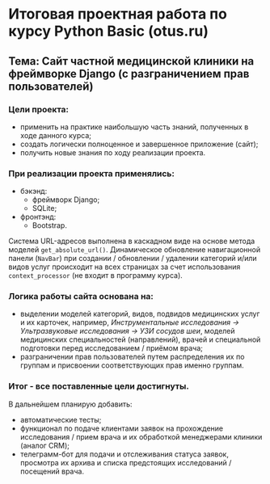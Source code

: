 # Итоговая проектная работа по курсу Python Basic (otus.ru)


## Тема: Сайт частной медицинской клиники на фреймворке Django (с разграничением прав пользователей)


### Цели проекта:
- применить на практике наибольшую часть знаний, полученных в ходе данного курса;
- создать логически полноценное и завершенное приложение (сайт);
- получить новые знания по ходу реализации проекта.

### При реализации проекта применялись:
- бэкэнд:
    - фреймворк Django;
    - SQLite;
- фронтэнд:
    - Bootstrap.

Система URL-адресов выполнена в каскадном виде на основе метода моделей `get_absolute_url()`. Динамическое обновление навигационной панели (`NavBar`) при создании / обновлении / удалении категорий и/или видов услуг происходит на всех страницах за счет использования `context_processor` (не входит в программу курса).


### Логика работы сайта основана на:
- выделении моделей категорий, видов, подвидов медицинских услуг и их карточек, например, _Инструментальные исследования -> Ультразвуковые исследования -> УЗИ сосудов шеи_, моделей медицинских специальностей (направлений), врачей и специальной подготовки перед исследованием / приёмом врача;
- разграничении прав пользователей путем распределения их по группам и присвоении соответствующих прав именно группам.

 
### Итог - все поставленные цели достигнуты.

В дальнейшем планирую добавить:
- автоматические тесты;
- функционал по подаче клиентами заявок на прохождение исследования / прием врача и их обработкой менеджерами клиники (аналог CRM);
- телеграмм-бот для подачи и отслеживания статуса заявок, просмотра их архива и списка предстоящих исследований / посещений врача.
